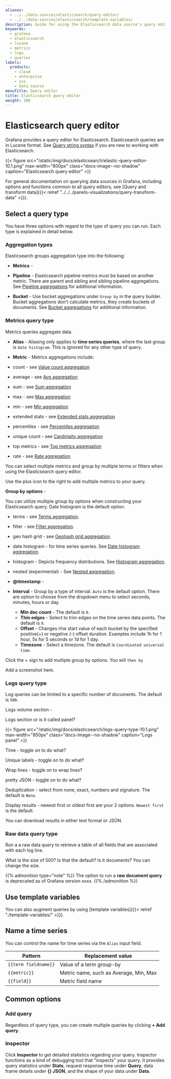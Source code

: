 ```yaml
---
aliases:
  - ../../data-sources/elasticsearch/query-editor/
  - ../../data-sources/elasticsearch/template-variables/
description: Guide for using the Elasticsearch data source's query editor
keywords:
  - grafana
  - elasticsearch
  - lucene
  - metrics
  - logs
  - queries
labels:
  products:
    - cloud
    - enterprise
    - oss
    - data source
menuTitle: Query editor
title: Elasticsearch query editor
weight: 300
---
```


# Elasticsearch query editor

Grafana provides a query editor for Elasticsearch. Elasticsearch queries are in Lucene format. See [Query string syntax](https://www.elastic.co/guide/en/elasticsearch/reference/8.9/query-dsl-query-string-query.html#query-string-syntax) if you are new to working with Elasticsearch.

{{< figure src="/static/img/docs/elasticsearch/elastic-query-editor-10.1.png" max-width="800px" class="docs-image--no-shadow" caption="Elasticsearch query editor" >}}

For general documentation on querying data sources in Grafana, including options and functions common to all query editors, see [Query and transform data]({{< relref "../../../panels-visualizations/query-transform-data" >}}).

## Select a query type

You have three options with regard to the type of query you can run. Each type is explained in detail below.

### Aggregation types

Elasticsearch groups aggregation type into the following:

- **Metrics** -

- **Pipeline** - Elasticsearch pipeline metrics must be based on another metric. There are parent and sibling and sibling pipeline aggregations. See [Pipeline aggregations](https://www.elastic.co/guide/en/elasticsearch/reference/8.9/search-aggregations-pipeline.html) for additional information.

- **Bucket** - Use bucket aggregations under `Group by` in the query builder. Bucket aggregations don't calculate metrics, they create buckets of documents. See [Bucket aggregations](https://www.elastic.co/guide/en/elasticsearch/reference/current/search-aggregations-bucket.html) for additional information.

### Metrics query type

Metrics queries aggregate data.

- **Alias** - Aliasing only applies to **time series queries**, where the last group is `date histogram`. This is ignored for any other type of query.

- **Metric** - Metrics aggregations include:

- count - see [Value count aggregation](https://www.elastic.co/guide/en/elasticsearch/reference/8.9/search-aggregations-metrics-valuecount-aggregation.html)
- average - see [Avg aggregation](https://www.elastic.co/guide/en/elasticsearch/reference/8.9/search-aggregations-metrics-rate-aggregation.html)
- sum - see [Sum aggregation](https://www.elastic.co/guide/en/elasticsearch/reference/current/search-aggregations-metrics-sum-aggregation.html)
- max - see [Max aggregation](https://www.elastic.co/guide/en/elasticsearch/reference/8.9/search-aggregations-metrics-max-aggregation.html)
- min - see [Min aggregation](https://www.elastic.co/guide/en/elasticsearch/reference/8.9/search-aggregations-metrics-min-aggregation.html)
- extended stats - see [Extended stats aggregation](https://www.elastic.co/guide/en/elasticsearch/reference/current/search-aggregations-metrics-extendedstats-aggregation.html)
- percentiles - see [Percentiles aggregation](https://www.elastic.co/guide/en/elasticsearch/reference/8.9/search-aggregations-metrics-percentile-aggregation.html)
- unique count - see [Cardinlaity aggregation](https://www.elastic.co/guide/en/elasticsearch/reference/8.9/search-aggregations-metrics-cardinality-aggregation.html)
- top metrics - see [Top metrics aggregation](https://www.elastic.co/guide/en/elasticsearch/reference/8.9/search-aggregations-metrics-top-metrics.html)
- rate - see [Rate aggregation](https://www.elastic.co/guide/en/elasticsearch/reference/8.9/search-aggregations-metrics-rate-aggregation.html)

You can select multiple metrics and group by multiple terms or filters when using the Elasticsearch query editor.

Use the plus icon to the right to add multiple metrics to your query.

**Group by options** -

You can utilize multiple group by options when constructing your Elasticsearch query. Date histogram is the default option.

- terms - see [Terms aggregation](https://www.elastic.co/guide/en/elasticsearch/reference/current/search-aggregations-bucket-terms-aggregation.html).
- filter - see [Filter aggregation](https://www.elastic.co/guide/en/elasticsearch/reference/current/search-aggregations-bucket-filter-aggregation.html).
- geo hash grid - see [Geohash grid aggregation](https://www.elastic.co/guide/en/elasticsearch/reference/current/search-aggregations-bucket-geohashgrid-aggregation.html).
- date histogram - for time series queries. See [Date histogram aggregation](https://www.elastic.co/guide/en/elasticsearch/reference/current/search-aggregations-bucket-datehistogram-aggregation.html).
- histogram - Depicts frequency distributions. See [Histogram aggregation](https://www.elastic.co/guide/en/elasticsearch/reference/current/search-aggregations-bucket-histogram-aggregation.html).
- nested (experimental) - See [Nested aggregation](https://www.elastic.co/guide/en/elasticsearch/reference/current/search-aggregations-bucket-nested-aggregation.html).

- **@timestamp** -

- **Interval** - Group by a type of interval. `Auto` is the default option. There are option to choose from the dropdown menu to select seconds, minutes, hours or day.

  - **Min doc count** - The default is `0`.
  - **Thin edges** - Select to trim edges on the time series data points. The default is `0`.
  - **Offset** - Changes rhw start value of each bucket by the specified positive(+) or negative (-) offset duration. Examples include 1h for 1 hour, 5s for 5 seconds or 1d for 1 day.
  - **Timezone** - Select a timezone. The default is `Coordinated universal time`.

Click the + sign to add multiple group by options. You will `then by`

Add a screenshot here.

### Logs query type

Log queries can be limited to a specific number of documents. The default is `500`.

Logs volume section -

Logs section or is it called panel?

{{< figure src="/static/img/docs/elasticsearch/logs-query-type-10.1.png" max-width="850px" class="docs-image--no-shadow" caption="Logs panel" >}}

Time - toggle on to do what?

Unique labels - toggle on to do what?

Wrap lines - toggle on to wrap lines?

pretty JSON - toggle on to do what?

Deduplication - select from none, exact, numbers and signature. The default is `None`.

Display results - newest first or oldest first are your 2 options. `Newest first` is the default.

You can download results in either text format or JSON.

### Raw data query type

Run a a raw data query to retrieve a table of all fields that are associated with each log line.

What is the size of 500? Is that the default? Is it documents? You can change the size.

{{% admonition type="note" %}}
The option to run a **raw document query** is deprecated as of Grafana version xxxx.
{{% /admonition %}}

## Use template variables

You can also augment queries by using [template variables]({{< relref "./template-variables/" >}}).

## Name a time series

You can control the name for time series via the `Alias` input field.

| Pattern              | Replacement value                      |
| -------------------- | -------------------------------------- |
| `{{term fieldname}}` | Value of a term group-by               |
| `{{metric}}`         | Metric name, such as Average, Min, Max |
| `{{field}}`          | Metric field name                      |

## Common options

### Add query

Regardless of query type, you can create multiple queries by clicking **+ Add query**.

### Inspector

Click **Inspector** to get detailed statistics regarding your query. Inspector functions as a kind of debugging tool that "inspects" your query. It provides query statistics under **Stats**, request response time under **Query**, data frame details under **{} JSON**, and the shape of your data under **Data**.
